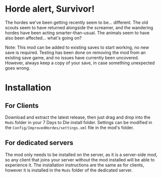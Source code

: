 # Horde alert, Survivor!
The hordes we've been getting recently seem to be... different. The old scouts seem to have returned alongside the screamer, and the wandering hordes have been acting smarter-than-usual. The animals seem to have also been affected... what's going on?

Note: This mod can be added to existing saves to start working, no new save is required. Testing has been done on removing the mod from an existing save game, and no issues have currently been uncovered. However, always keep a copy of your save, in case something unexpected goes wrong.

# Installation
## For Clients
Download and extract the latest release, then just drag and drop into the `Mods` folder in your 7 Days to Die install folder. Settings can be modified in the `Config/ImprovedHordes/settings.xml` file in the mod's folder.

## For dedicated servers
The mod only needs to be installed on the server, as it is a server-side mod, so any client that joins your server without the mod installed will be able to experience it. The installation instructions are the same as for clients, however it is installed in the `Mods` folder of the dedicated server.
